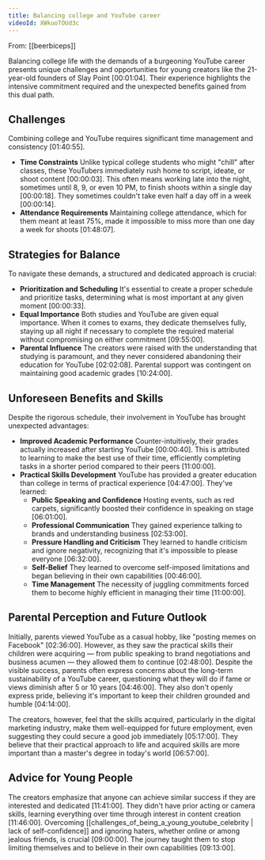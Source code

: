 ```yaml
---
title: Balancing college and YouTube career
videoId: XWkuoTOUd3c
---
```


From: [[beerbiceps]] <br/> 

Balancing college life with the demands of a burgeoning YouTube career presents unique challenges and opportunities for young creators like the 21-year-old founders of Slay Point <a class="yt-timestamp" data-t="00:01:04">[00:01:04]</a>. Their experience highlights the intensive commitment required and the unexpected benefits gained from this dual path.

## Challenges

Combining college and YouTube requires significant time management and consistency <a class="yt-timestamp" data-t="01:40:55">[01:40:55]</a>.
*   **Time Constraints** Unlike typical college students who might "chill" after classes, these YouTubers immediately rush home to script, ideate, or shoot content <a class="yt-timestamp" data-t="00:00:03">[00:00:03]</a>. This often means working late into the night, sometimes until 8, 9, or even 10 PM, to finish shoots within a single day <a class="yt-timestamp" data-t="00:00:18">[00:00:18]</a>. They sometimes couldn't take even half a day off in a week <a class="yt-timestamp" data-t="00:00:14">[00:00:14]</a>.
*   **Attendance Requirements** Maintaining college attendance, which for them meant at least 75%, made it impossible to miss more than one day a week for shoots <a class="yt-timestamp" data-t="01:48:07">[01:48:07]</a>.

## Strategies for Balance

To navigate these demands, a structured and dedicated approach is crucial:
*   **Prioritization and Scheduling** It's essential to create a proper schedule and prioritize tasks, determining what is most important at any given moment <a class="yt-timestamp" data-t="00:00:33">[00:00:33]</a>.
*   **Equal Importance** Both studies and YouTube are given equal importance. When it comes to exams, they dedicate themselves fully, staying up all night if necessary to complete the required material without compromising on either commitment <a class="yt-timestamp" data-t="09:55:00">[09:55:00]</a>.
*   **Parental Influence** The creators were raised with the understanding that studying is paramount, and they never considered abandoning their education for YouTube <a class="yt-timestamp" data-t="02:02:08">[02:02:08]</a>. Parental support was contingent on maintaining good academic grades <a class="yt-timestamp" data-t="10:24:00">[10:24:00]</a>.

## Unforeseen Benefits and Skills

Despite the rigorous schedule, their involvement in YouTube has brought unexpected advantages:
*   **Improved Academic Performance** Counter-intuitively, their grades actually increased after starting YouTube <a class="yt-timestamp" data-t="00:00:40">[00:00:40]</a>. This is attributed to learning to make the best use of their time, efficiently completing tasks in a shorter period compared to their peers <a class="yt-timestamp" data-t="11:00:00">[11:00:00]</a>.
*   **Practical Skills Development** YouTube has provided a greater education than college in terms of practical experience <a class="yt-timestamp" data-t="04:47:00">[04:47:00]</a>. They've learned:
    *   **Public Speaking and Confidence** Hosting events, such as red carpets, significantly boosted their confidence in speaking on stage <a class="yt-timestamp" data-t="06:01:00">[06:01:00]</a>.
    *   **Professional Communication** They gained experience talking to brands and understanding business <a class="yt-timestamp" data-t="02:53:00">[02:53:00]</a>.
    *   **Pressure Handling and Criticism** They learned to handle criticism and ignore negativity, recognizing that it's impossible to please everyone <a class="yt-timestamp" data-t="06:32:00">[06:32:00]</a>.
    *   **Self-Belief** They learned to overcome self-imposed limitations and began believing in their own capabilities <a class="yt-timestamp" data-t="00:46:00">[00:46:00]</a>.
    *   **Time Management** The necessity of juggling commitments forced them to become highly efficient in managing their time <a class="yt-timestamp" data-t="11:00:00">[11:00:00]</a>.

## Parental Perception and Future Outlook

Initially, parents viewed YouTube as a casual hobby, like "posting memes on Facebook" <a class="yt-timestamp" data-t="02:36:00">[02:36:00]</a>. However, as they saw the practical skills their children were acquiring — from public speaking to brand negotiations and business acumen — they allowed them to continue <a class="yt-timestamp" data-t="02:48:00">[02:48:00]</a>. Despite the visible success, parents often express concerns about the long-term sustainability of a YouTube career, questioning what they will do if fame or views diminish after 5 or 10 years <a class="yt-timestamp" data-t="04:46:00">[04:46:00]</a>. They also don't openly express pride, believing it's important to keep their children grounded and humble <a class="yt-timestamp" data-t="04:14:00">[04:14:00]</a>.

The creators, however, feel that the skills acquired, particularly in the digital marketing industry, make them well-equipped for future employment, even suggesting they could secure a good job immediately <a class="yt-timestamp" data-t="05:17:00">[05:17:00]</a>. They believe that their practical approach to life and acquired skills are more important than a master's degree in today's world <a class="yt-timestamp" data-t="06:57:00">[06:57:00]</a>.

## Advice for Young People

The creators emphasize that anyone can achieve similar success if they are interested and dedicated <a class="yt-timestamp" data-t="11:41:00">[11:41:00]</a>. They didn't have prior acting or camera skills, learning everything over time through interest in content creation <a class="yt-timestamp" data-t="11:46:00">[11:46:00]</a>. Overcoming [[challenges_of_being_a_young_youtube_celebrity | lack of self-confidence]] and ignoring haters, whether online or among jealous friends, is crucial <a class="yt-timestamp" data-t="09:00:00">[09:00:00]</a>. The journey taught them to stop limiting themselves and to believe in their own capabilities <a class="yt-timestamp" data-t="09:13:00">[09:13:00]</a>.